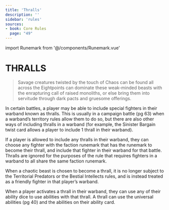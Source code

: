 ```yaml
---
title: 'Thralls'
description: ''
sidebar: 'rules'
sources:
- book: Core Rules
  page: "49"
---
```

import Runemark from '@/components/Runemark.vue'

# THRALLS

> Savage creatures twisted by the touch of Chaos can be found all across the Eightpoints can dominate these weak-minded beasts with the enrapturing call of raised monoliths, or else bring them into servitude through dark pacts and gruesome offerings.

In certain battles, a player may be able to include special fighters in their warband known as thralls. This is usually in a campaign battle (pg 63) when a warband’s territory rules allow them to do so, but there are also other ways of including thralls in a warband (for example, the Sinister Bargain twist card allows a player to include 1 thrall in their warband).

If a player is allowed to include any thralls in their warband, they can choose any fighter with the <Runemark mark="Chaotic Beast" /> faction runemark that has the <Runemark mark="thrall" /> runemark  to become their thrall, and include that fighter in their warband for that battle. Thralls are ignored for the purposes of the rule that requires fighters in a warband to all share the same faction runemark.

When a chaotic beast is chosen to become a thrall, it is no longer subject to the Territorial Predators or the Bestial Intellects rules, and is instead treated as a friendly fighter in that player’s warband.

When a player activates a thrall in their warband, they can use any of their ability dice to use abilities with that thrall. A thrall can use the universal abilities (pg 40) and the abilities on their ability card. 

